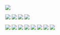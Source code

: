 ![](https://cdn.jsdelivr.net/gh/lyhcc/Picture_Repository/img/20191019221404.png)


![](https://cdn.jsdelivr.net/gh/lyhcc/Picture_Repository/img/20191019221906.png)
![](https://cdn.jsdelivr.net/gh/lyhcc/Picture_Repository/img/20191019221951.png)
![](https://cdn.jsdelivr.net/gh/lyhcc/Picture_Repository/img/20191019222029.png)
![](https://cdn.jsdelivr.net/gh/lyhcc/Picture_Repository/img/20191019222303.png)

![](https://cdn.jsdelivr.net/gh/lyhcc/Picture_Repository/img/20191019222416.png)
![](https://cdn.jsdelivr.net/gh/lyhcc/Picture_Repository/img/20191019222538.png)
![](https://cdn.jsdelivr.net/gh/lyhcc/Picture_Repository/img/20191019222624.png)
![](https://cdn.jsdelivr.net/gh/lyhcc/Picture_Repository/img/20191019222644.png)
![](https://cdn.jsdelivr.net/gh/lyhcc/Picture_Repository/img/20191019222748.png)
![](https://cdn.jsdelivr.net/gh/lyhcc/Picture_Repository/img/20191019222835.png)
![](https://cdn.jsdelivr.net/gh/lyhcc/Picture_Repository/img/20191019222851.png)
![](https://cdn.jsdelivr.net/gh/lyhcc/Picture_Repository/img/20191019222902.png)


